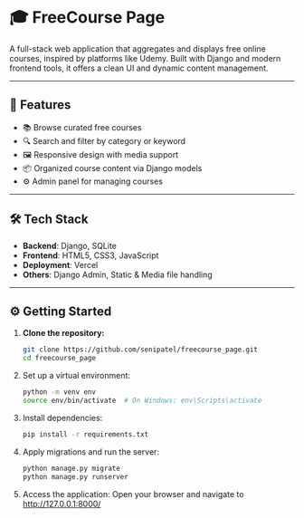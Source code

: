 # 🎓 FreeCourse Page

A full-stack web application that aggregates and displays free online courses, inspired by platforms like Udemy. 
Built with Django and modern frontend tools, it offers a clean UI and dynamic content management.

---

## 🚀 Features

- 📚 Browse curated free courses
- 🔍 Search and filter by category or keyword
- 🖼️ Responsive design with media support
- 📦 Organized course content via Django models
- ⚙️ Admin panel for managing courses

---

## 🛠️ Tech Stack

- **Backend**: Django, SQLite
- **Frontend**: HTML5, CSS3, JavaScript
- **Deployment**: Vercel
- **Others**: Django Admin, Static & Media file handling

---

## ⚙️ Getting Started

1. **Clone the repository:**

   ```bash
   git clone https://github.com/senipatel/freecourse_page.git
   cd freecourse_page

2. Set up a virtual environment:

   ```bash
   python -m venv env
   source env/bin/activate  # On Windows: env\Scripts\activate

3. Install dependencies:

   ```bash
   pip install -r requirements.txt

4. Apply migrations and run the server:
   ```bash
   python manage.py migrate
   python manage.py runserver

 5. Access the application:
   Open your browser and navigate to http://127.0.0.1:8000/
